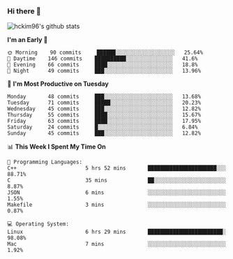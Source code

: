 ### Hi there 👋

<!--
**hckim96/hckim96** is a ✨ _special_ ✨ repository because its `README.md` (this file) appears on your GitHub profile.

Here are some ideas to get you started:

- 🔭 I’m currently working on ...
- 🌱 I’m currently learning ...
- 👯 I’m looking to collaborate on ...
- 🤔 I’m looking for help with ...
- 💬 Ask me about ...
- 📫 How to reach me: ...
- 😄 Pronouns: ...
- ⚡ Fun fact: ...
-->
![hckim96's github stats](https://github-readme-stats.vercel.app/api?username=hckim96&show_icons=true&theme=dracula&count_private=true)
<!--START_SECTION:waka-->
**I'm an Early 🐤** 

```text
🌞 Morning    90 commits     ██████░░░░░░░░░░░░░░░░░░░   25.64% 
🌆 Daytime    146 commits    ██████████░░░░░░░░░░░░░░░   41.6% 
🌃 Evening    66 commits     ████░░░░░░░░░░░░░░░░░░░░░   18.8% 
🌙 Night      49 commits     ███░░░░░░░░░░░░░░░░░░░░░░   13.96%

```
📅 **I'm Most Productive on Tuesday** 

```text
Monday       48 commits     ███░░░░░░░░░░░░░░░░░░░░░░   13.68% 
Tuesday      71 commits     █████░░░░░░░░░░░░░░░░░░░░   20.23% 
Wednesday    45 commits     ███░░░░░░░░░░░░░░░░░░░░░░   12.82% 
Thursday     55 commits     ████░░░░░░░░░░░░░░░░░░░░░   15.67% 
Friday       63 commits     ████░░░░░░░░░░░░░░░░░░░░░   17.95% 
Saturday     24 commits     █░░░░░░░░░░░░░░░░░░░░░░░░   6.84% 
Sunday       45 commits     ███░░░░░░░░░░░░░░░░░░░░░░   12.82%

```


📊 **This Week I Spent My Time On** 

```text
💬 Programming Languages: 
C++                      5 hrs 52 mins       ██████████████████████░░░   88.71% 
C                        35 mins             ██░░░░░░░░░░░░░░░░░░░░░░░   8.87% 
JSON                     6 mins              ░░░░░░░░░░░░░░░░░░░░░░░░░   1.55% 
Makefile                 3 mins              ░░░░░░░░░░░░░░░░░░░░░░░░░   0.87%

💻 Operating System: 
Linux                    6 hrs 29 mins       ████████████████████████░   98.08% 
Mac                      7 mins              ░░░░░░░░░░░░░░░░░░░░░░░░░   1.92%

```


<!--END_SECTION:waka-->
